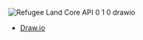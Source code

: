 ![Refugee Land Core API 0 1 0 drawio](https://user-images.githubusercontent.com/55330747/172565914-d1a2e51e-7e04-4db2-95c0-de1bb9828755.svg)

- [Draw.io](https://viewer.diagrams.net/?tags=%7B%7D&highlight=0000ff&edit=_blank&layers=1&nav=1&title=Refugee%20Land%20Core%20API%200.1.0.drawio#R7Vxbc9o4FP41PC7jK7Yfwy3NLN1kSGfb3ZcdxRagrbFYWQTor1%2FJljBG5pIWI5cmkwnWsW6c831Hx8dSWnZvvr4nYDH7iCMYtywjWrfsfsuyTNP22QeXbHJJx%2B%2FkgilBkahUCJ7RNyiEhpAuUQTTUkWKcUzRoiwMcZLAkJZkgBC8Kleb4Lg86gJMoSJ4DkGsSj%2BjiM7k9zKM4sYHiKYzMbTvihtzICsLQToDEV7tiOxBy%2B4RjGl%2BNV%2F3YMyVJ%2FWStxseuLudGIEJPaeB%2FeHL4PP81f4nDV7J6u9FAAH6zc57eQXxUnzhMZwspxAy4T3By4WYO91IhaxmiMLnBQh5ecWM3rK7MzqPWclklyBd5GaYoDVkI3fFAJBQuD44c3OrDwYkiOeQkg2rIho4ltt280YSRUFeXBUm8YWaZ7vGEDIgQDDddl3oiV0IVb1BbaZZobet4thwlnFKj0wdtKy6lBL8FfZwjAmTJDhhNbsTFMd7IhCjacKKIVMfZPIuVy5ikL0TN%2BYoivgw3SpbsckkEbdM37iMdSzPLtlG4n3HNqZXYRy7NuMcAbV%2BMJuBAmZfL5itQNELjJgTFEVM6AxPcQLiQSHdg1FRZ4TxQmjvX0jpRnh0sKS4rNt8TD7QcUWyeeElCeGxL%2BCJhQGQKaQnkaGahsAYUPRansnl9ewpuGxZnZh7AcBtTeAkk3b%2BW%2BLcNVC%2ByN3xUa1hhMO0TXIct2OQRELGPoSUC9shJpDPji%2FEO%2FeKXtnVVHyCOcd78pLyj8JfyUW8j8PlnBmDqQYncqasS1B0sQebCKSzLSZ2bL3rxFqWPTSG1tA95PEU91ZALeMkCQWmTD7KBCd0p2vb9p3hUMglgk1ZFu0yZytXY%2BMSnHb2OW16KqnNKlZbdbHaNhXz%2FFysluvDSVZrJbWcpQ5ST%2FPAYp%2FZgski7Hin85vpbHcMhc5qwLl9RLkKnX1bB52Zwsjmi2ifFf7ihbYri%2F317s3%2BRpR2zONf2CvY53oFR6tbUGPQJ5zS3eeCHwxF90hoGK7BXc0%2BgybZj0LOrIXZ7%2FYuFdT65WcAX30IuGpM67vvdClYcA5dXK10cRS63EVRnWzxgVGx3hxji%2BsZF3pits2GsSVwdLClRtS7Z6LeD7Si3lVQ%2F5CkDFn1AR9YhmG5bwF%2BZ2gYlwK%2BYzUM%2BJ6W1EeNwO%2Bc6%2B49rcDvnIiOLpN6bnSI5OjGvuz4ZrB%2FbhYwfyWlDftqFrAU6tQE%2FSbFO9qhL6l4M9D3z4R%2BcMBQV4K%2BfzLeqQX9zQp6tKPf15IZrg%2F9jnUm%2Bh2tmWI5zR3030MO%2FbusrSBAettRj60d%2FNaNgf%2FcfKijNcHjVL2TpwTBVygZUH4dKV9QvJATLyzTqpq3HD1pp1Dg6aDQ9%2BZWs9ITJIh9ef7%2BqeaEq3Nu6ikwqq1%2BJT6qqadnGHMWSDY2hn3Nit60s8%2FTwr4aCXNuysrRmrJy1JRVHr0dJkKXz26IYuZ2biyq8%2BTu18aQQssDffNe9znn5sAcrTkwR82BFdHg5eLAegmoMyb0zYYRMNCyPaVGIp2dUbO0EknNqMkw7uegkd7gLmgajVw1yjiaGE1XaB6D%2FKDAzg45rp5whuJoBDZ4ySedUhB%2BlaXuDBP0jdUHxdEDQCSTbKNU45m3FH0SmLI6T1K%2F5p7oI1iXKo5ASuVscByDRYpetjv45oxZKOliSvH82Lr4QwZ2y%2FZ1vI5iX9OpMHBwxMBisDHDNUimMSxG2x%2FOtVU4mVW7BvePQgDOtQRQ2OUeMlVgtf2iP4C0qiVY7gAfwwWzYL5XNEvQZBtWD%2B5JEEdZ3np%2BJYYT3uzg6ZWUeRWUTEdZtb5TSMZCc1yEWfNJnG39nLGGkPXQXWCU0EyVbpf9MuX2eFDmsrn2WNksyuyXVyfM9SRs%2BgBlsIIMtyvIscuWKKYD8LJl1fdA9AjTVeBuyog4BdTa9pu66spSrBACDw8jxF%2Fa5%2BvFFhwHsgDvILk4SFzdIOmom9%2Fb7fa76es3vafd9IdPQLZH2UEGo5edWjDunh7YX6NttdUNJzdzCNJzndLSX3UKciu7yinIjvVWA5m3bCDL9htmIF%2BN9XNL9B7%2F%2BDR%2BHI0G44aa4%2FJxuhkEeyduqhY3z5eVrmMgNUR%2BHoz%2FfOgNfhm7KDvVG2CVipTHp8fx3T2zitEdP%2F7%2BC9HGsfy21zzeBIqF%2BurzQDoDC34ZbmLElETsAzrcMdpLrs7Ry1YAwq%2FTTMmPS8q6kbmFVJwMdC%2BURbD3FveKNFGnYumoL9uqxt23peGqRNx1NayGt7el4apdiNfVsBqf%2FtwaNg3pUesHMT8Dvv3HQXlKsPj3S%2Fbgfw%3D%3D)

